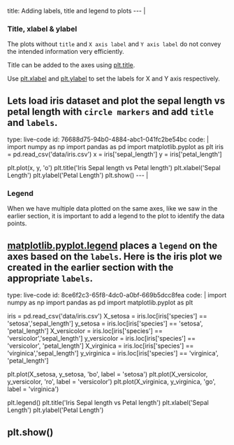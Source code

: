 title: Adding labels, title and legend to plots
--- |
  ### Title, xlabel & ylabel
  The plots without `title` and `X axis label` and `Y axis label` do not convey the intended information very efficiently.

  Title can be added to the axes using [plt.title](https://matplotlib.org/api/_as_gen/matplotlib.pyplot.title.html#matplotlib.pyplot.title).

  Use [plt.xlabel](https://matplotlib.org/api/_as_gen/matplotlib.pyplot.xlabel.html#matplotlib.pyplot.xlabel) and [plt.ylabel](https://matplotlib.org/api/_as_gen/matplotlib.pyplot.ylabel.html#matplotlib.pyplot.ylabel) to set the labels for X and Y axis respectively.

  Lets load iris dataset and plot the sepal length vs petal length with `circle markers` and add `title` and `labels`.
---
type: live-code
id: 76688d75-94b0-4884-abc1-041fc2be54bc
code: |
  import numpy as np
  import pandas as pd
  import matplotlib.pyplot as plt
  iris = pd.read_csv('data/iris.csv')
  x = iris['sepal_length']
  y = iris['petal_length']

  plt.plot(x, y, 'o')
  plt.title('Iris Sepal length vs Petal length')
  plt.xlabel('Sepal Length')
  plt.ylabel('Petal Length')
  plt.show()
--- |
  ### Legend
  When we have multiple data plotted on the same axes, like we saw in the earlier section, it is important to add a legend to the plot to identify the data points.

  [matplotlib.pyplot.legend](https://matplotlib.org/api/_as_gen/matplotlib.pyplot.legend.html#matplotlib.pyplot.legend) places a `legend` on the axes based on the `labels`. Here is the iris plot we created in the earlier section with the appropriate `labels`.
---
type: live-code
id: 8ce6f2c3-65f8-4dc0-a0bf-669b5dcc8fea
code: |
  import numpy as np
  import pandas as pd
  import matplotlib.pyplot as plt

  iris = pd.read_csv('data/iris.csv')
  X_setosa = iris.loc[iris['species'] == 'setosa','sepal_length']
  y_setosa = iris.loc[iris['species'] == 'setosa', 'petal_length']
  X_versicolor = iris.loc[iris['species'] == 'versicolor','sepal_length']
  y_versicolor = iris.loc[iris['species'] == 'versicolor', 'petal_length']
  X_virginica = iris.loc[iris['species'] == 'virginica','sepal_length']
  y_virginica = iris.loc[iris['species'] == 'virginica', 'petal_length']

  plt.plot(X_setosa, y_setosa, 'bo', label = 'setosa')
  plt.plot(X_versicolor, y_versicolor, 'ro', label = 'versicolor')
  plt.plot(X_virginica, y_virginica, 'go', label = 'virginica')

  plt.legend()
  plt.title('Iris Sepal length vs Petal length')
  plt.xlabel('Sepal Length')
  plt.ylabel('Petal Length')

  plt.show()
---
